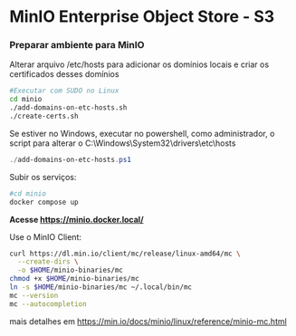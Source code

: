 # MinIO Enterprise Object Store - S3

### Preparar ambiente para MinIO

Alterar arquivo /etc/hosts para adicionar os domínios locais e criar os certificados desses domínios

```bash
#Executar com SUDO no Linux
cd minio
./add-domains-on-etc-hosts.sh
./create-certs.sh
```

Se estiver no Windows, executar no powershell, como administrador, o script para alterar o C:\Windows\System32\drivers\etc\hosts

```powershell
./add-domains-on-etc-hosts.ps1
```

Subir os serviços:

```bash
#cd minio
docker compose up
```

**Acesse https://minio.docker.local/**

Use o MinIO Client:

```bash
curl https://dl.min.io/client/mc/release/linux-amd64/mc \
  --create-dirs \
  -o $HOME/minio-binaries/mc
chmod +x $HOME/minio-binaries/mc
ln -s $HOME/minio-binaries/mc ~/.local/bin/mc
mc --version
mc --autocompletion
```

mais detalhes em https://min.io/docs/minio/linux/reference/minio-mc.html
